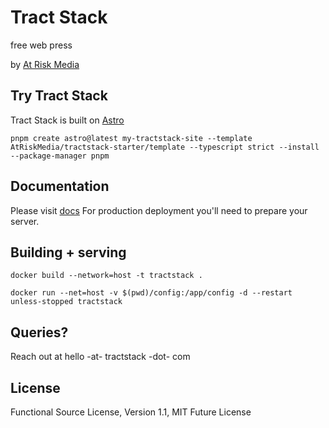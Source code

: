# Tract Stack

free web press

by [At Risk Media](https://atriskmedia.com)

## Try Tract Stack

Tract Stack is built on [Astro](https://astro.build/)

`pnpm create astro@latest my-tractstack-site --template AtRiskMedia/tractstack-starter/template --typescript strict --install --package-manager pnpm`

## Documentation

Please visit [docs](https://tractstack.org)
For production deployment you'll need to prepare your server.

## Building + serving

`docker build --network=host -t tractstack .`

`docker run --net=host -v $(pwd)/config:/app/config -d --restart unless-stopped tractstack`

## Queries?

Reach out at hello -at- tractstack -dot- com

## License

Functional Source License, Version 1.1, MIT Future License
